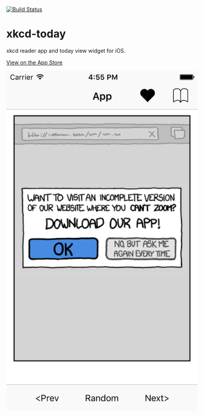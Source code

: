 [![Build Status](https://travis-ci.org/meekapps/xkcd-today.svg?branch=master)](https://travis-ci.org/meekapps/xkcd-today)

# xkcd-today

xkcd reader app and today view widget for iOS.

[View on the App Store](https://itunes.apple.com/us/app/xkcd-today/id1082226820?ls=1&mt=8)

![](/screenshots/4/main.png)
